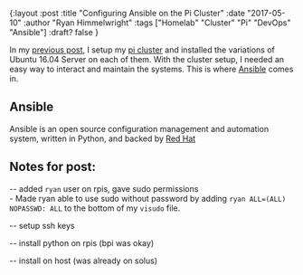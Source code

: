 {:layout :post
:title  "Configuring Ansible on the Pi Cluster"
:date "2017-05-10"
:author "Ryan Himmelwright"
:tags ["Homelab" "Cluster" "Pi" "DevOps" "Ansible"]
:draft? false
}

In my [previous post](http://ryan.himmelwright.net/posts/Setting-up-the-pi-cluster/), I setup my [pi cluster](http://ryan.himmelwright.net/pages/homelab/#cluster) and installed the variations of Ubuntu 16.04 Server on each of them. With the cluster setup, I needed an easy way to interact and maintain the systems. This is where [Ansible](https://www.ansible.com/) comes in.

<!-- more -->

## Ansible
Ansible is an open source configuration management and automation system, written in Python, and backed by [Red Hat](http://www.redhat.com) 



## Notes for post:
-- added `ryan` user on rpis, gave sudo permissions     
	- Made ryan able to use sudo without password by adding `ryan ALL=(ALL) NOPASSWD: ALL` to the bottom of my `visudo` file.

-- setup ssh keys

-- install python on rpis (bpi was okay)

-- install on host (was already on solus)
